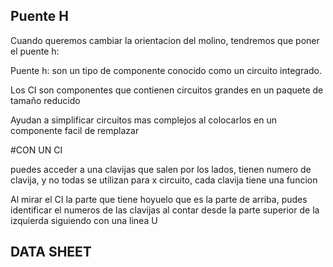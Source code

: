 
## Puente H

Cuando queremos cambiar la orientacion del molino, tendremos que poner el puente h: 

Puente h: son un tipo de componente conocido como un circuito integrado.

Los CI son componentes que contienen circuitos grandes en un paquete de tamaño reducido

Ayudan a simplificar circuitos mas complejos al colocarlos  en un componente facil de remplazar

#CON UN CI

puedes acceder a una clavijas que salen por los lados, tienen numero de clavija, y no todas se utilizan para x circuito, cada clavija tiene una funcion

Al mirar el CI la parte que tiene hoyuelo que es la parte de arriba, pudes identificar el numeros de las clavijas al contar desde la parte superior de la izquierda siguiendo con una linea U

## DATA SHEET

